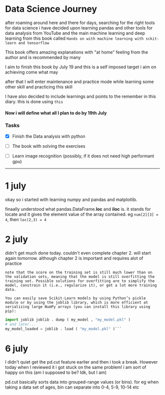 # Data Science Journey

after roaming around here and there for days, searching for the right tools for data science i have decided upon learning pandas and other tools for data analysis from YouTube and the main machine learning and deep learning from this book called `Hands on with machine learning with sckit-learn and tensorflow`

This book offers amazing explanations with "at home" feeling from the author and is recommended by many

I aim to finish this book by July 19 and this is a self imposed target i aim on achieving come what may

after that I will enter maintenance and practice mode while learning some other skill and practicing this skill

I have also decided to include learnings and points to the remember in this diary. this is done using `this`

#### Now i will define what all I plan to do by 19th July

### Tasks

- [x] Finish the Data analysis with python

- [ ] The book with solving the exercises 

- [ ] Learn image recognition (possibly, if it does not need high performant gpu)

---

# 1 july

okay so i started with learning numpy and pandas and matplotlib.

finaally understood what pandas.DataFrame.**loc** and **iloc** is. it stands for locate and it gives the element value of the array contained. eg `num[2][3] = 4`, then `loc(2,3) = 4`

# 2 july

didn't get much done today.
couldn't even complete chapter 2. will start again tomorrow.
although chapter 2 is important and requires alot of practice

`note that the score on the training set is still much lower than on the validation sets, meaning that the model is still overfitting the training set. Possible solutions for overfitting are to simplify the model, constrain it (i.e., regularize it), or get a lot more training data.`

`You can easily save Scikit-Learn models by using Python’s pickle module or by using the joblib library, which is more efficient at serializing large NumPy arrays (you can install this library using pip):`

```python
import joblib joblib . dump ( my_model , "my_model.pkl" )
# and later... 
my_model_loaded = joblib . load ( "my_model.pkl" )```
```

# 6 july

I didn't quiet get the pd.cut feature earlier and then i took a break. However today when I reviewed it i got stuck on the same problem! i am sort of happy on this (am I supposed to be? Idk, but I am)

pd.cut basically sorts data into grouped-range values (or bins). for eg when taking a data set of ages, bin can separate into 0-4, 5-9, 10-14 etc
